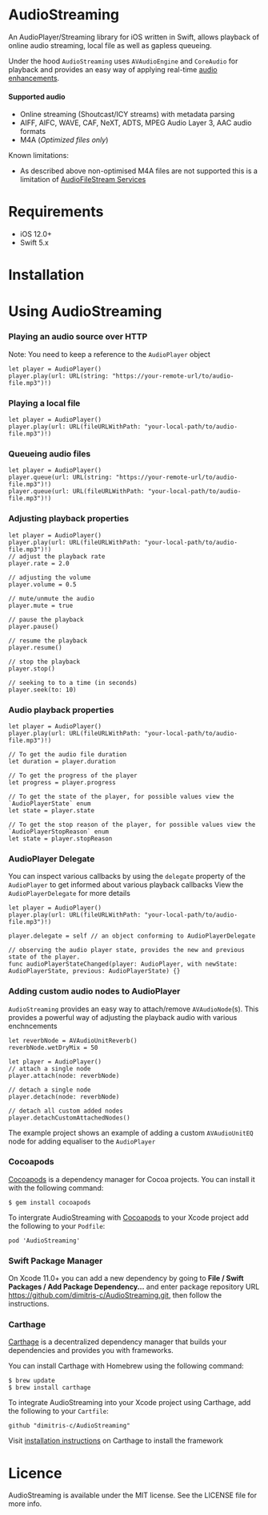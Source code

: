 # AudioStreaming
An AudioPlayer/Streaming library for iOS written in Swift, allows playback of online audio streaming, local file as well as gapless queueing.

Under the hood `AudioStreaming` uses `AVAudioEngine` and `CoreAudio` for playback and provides an easy way of applying real-time [audio enhancements](https://developer.apple.com/documentation/avfoundation/audio_playback_recording_and_processing/avaudioengine/audio_engine_building_blocks/audio_enhancements?language=swift).

#### Supported audio
- Online streaming (Shoutcast/ICY streams) with metadata parsing 
- AIFF, AIFC, WAVE, CAF, NeXT, ADTS, MPEG Audio Layer 3, AAC audio formats
- M4A (_Optimized files only_)

Known limitations: 
- As described above non-optimised M4A files are not supported this is a limitation of [AudioFileStream Services](https://developer.apple.com/documentation/audiotoolbox/audio_file_stream_services?language=swift) 


# Requirements
 - iOS 12.0+
 - Swift 5.x

# Installation

# Using AudioStreaming

### Playing an audio source over HTTP
Note: You need to keep a reference to the `AudioPlayer` object
```
let player = AudioPlayer()
player.play(url: URL(string: "https://your-remote-url/to/audio-file.mp3")!)
```

### Playing a local file 
```
let player = AudioPlayer()
player.play(url: URL(fileURLWithPath: "your-local-path/to/audio-file.mp3")!)
```
### Queueing audio files
```
let player = AudioPlayer()
player.queue(url: URL(string: "https://your-remote-url/to/audio-file.mp3")!)
player.queue(url: URL(fileURLWithPath: "your-local-path/to/audio-file.mp3")!)
```

### Adjusting playback properties
```
let player = AudioPlayer()
player.play(url: URL(fileURLWithPath: "your-local-path/to/audio-file.mp3")!)
// adjust the playback rate
player.rate = 2.0

// adjusting the volume
player.volume = 0.5

// mute/unmute the audio
player.mute = true

// pause the playback
player.pause()

// resume the playback
player.resume()

// stop the playback
player.stop()

// seeking to to a time (in seconds)
player.seek(to: 10)
```

### Audio playback properties
```
let player = AudioPlayer()
player.play(url: URL(fileURLWithPath: "your-local-path/to/audio-file.mp3")!)

// To get the audio file duration
let duration = player.duration

// To get the progress of the player
let progress = player.progress

// To get the state of the player, for possible values view the `AudioPlayerState` enum
let state = player.state

// To get the stop reason of the player, for possible values view the `AudioPlayerStopReason` enum
let state = player.stopReason
```

### AudioPlayer Delegate
You can inspect various callbacks by using the `delegate` property of the `AudioPlayer` to get informed about various playback callbacks
View the `AudioPlayerDelegate` for more details

```
let player = AudioPlayer()
player.play(url: URL(fileURLWithPath: "your-local-path/to/audio-file.mp3")!)

player.delegate = self // an object conforming to AudioPlayerDelegate

// observing the audio player state, provides the new and previous state of the player.
func audioPlayerStateChanged(player: AudioPlayer, with newState: AudioPlayerState, previous: AudioPlayerState) {}
```

### Adding custom audio nodes to AudioPlayer
`AudioStreaming` provides an easy way to attach/remove `AVAudioNode`(s).
This provides a powerful way of adjusting the playback audio with various enchncements 

```
let reverbNode = AVAudioUnitReverb()
reverbNode.wetDryMix = 50 

let player = AudioPlayer()
// attach a single node
player.attach(node: reverbNode)

// detach a single node
player.detach(node: reverbNode)

// detach all custom added nodes
player.detachCustomAttachedNodes()
```

The example project shows an example of adding a custom `AVAudioUnitEQ` node for adding equaliser to the `AudioPlayer`

### Cocoapods

[Cocoapods](https://cocoapods.org/) is a dependency manager for Cocoa projects. You can install it with the following command:
```
$ gem install cocoapods
```

To intergrate AudioStreaming with [Cocoapods](https://cocoapods.org/) to your Xcode project add the following to your `Podfile`:
```
pod 'AudioStreaming'
```

### Swift Package Manager

On Xcode 11.0+ you can add a new dependency by going to **File / Swift Packages / Add Package Dependency...**
and enter package repository URL https://github.com/dimitris-c/AudioStreaming.git, then follow the instructions.

### Carthage

[Carthage](https://github.com/Carthage/Carthage) is a decentralized dependency manager that builds your dependencies and provides you with frameworks.

You can install Carthage with Homebrew using the following command:
```
$ brew update
$ brew install carthage
```

To integrate AudioStreaming into your Xcode project using Carthage, add the following to your `Cartfile`:
```
github "dimitris-c/AudioStreaming"
```
Visit [installation instructions](https://github.com/Carthage/Carthage#adding-frameworks-to-an-application) on Carthage to install the framework

# Licence

AudioStreaming is available under the MIT license. See the LICENSE file for more info.
